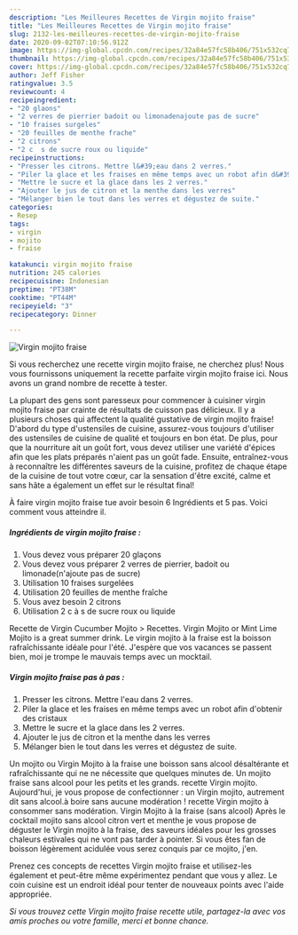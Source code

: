 ```yaml
---
description: "Les Meilleures Recettes de Virgin mojito fraise"
title: "Les Meilleures Recettes de Virgin mojito fraise"
slug: 2132-les-meilleures-recettes-de-virgin-mojito-fraise
date: 2020-09-02T07:10:56.912Z
image: https://img-global.cpcdn.com/recipes/32a84e57fc58b406/751x532cq70/virgin-mojito-fraise-photo-principale-de-la-recette.jpg
thumbnail: https://img-global.cpcdn.com/recipes/32a84e57fc58b406/751x532cq70/virgin-mojito-fraise-photo-principale-de-la-recette.jpg
cover: https://img-global.cpcdn.com/recipes/32a84e57fc58b406/751x532cq70/virgin-mojito-fraise-photo-principale-de-la-recette.jpg
author: Jeff Fisher
ratingvalue: 3.5
reviewcount: 4
recipeingredient:
- "20 glaons"
- "2 verres de pierrier badoit ou limonadenajoute pas de sucre"
- "10 fraises surgeles"
- "20 feuilles de menthe frache"
- "2 citrons"
- "2 c  s de sucre roux ou liquide"
recipeinstructions:
- "Presser les citrons. Mettre l&#39;eau dans 2 verres."
- "Piler la glace et les fraises en même temps avec un robot afin d&#39;obtenir des cristaux"
- "Mettre le sucre et la glace dans les 2 verres."
- "Ajouter le jus de citron et la menthe dans les verres"
- "Mélanger bien le tout dans les verres et dégustez de suite."
categories:
- Resep
tags:
- virgin
- mojito
- fraise

katakunci: virgin mojito fraise 
nutrition: 245 calories
recipecuisine: Indonesian
preptime: "PT38M"
cooktime: "PT44M"
recipeyield: "3"
recipecategory: Dinner

---
```



![Virgin mojito fraise](https://img-global.cpcdn.com/recipes/32a84e57fc58b406/751x532cq70/virgin-mojito-fraise-photo-principale-de-la-recette.jpg)

Si vous recherchez une recette virgin mojito fraise, ne cherchez plus! Nous vous fournissons uniquement la recette parfaite virgin mojito fraise ici. Nous avons un grand nombre de recette à tester.

La plupart des gens sont paresseux pour commencer à cuisiner virgin mojito fraise par crainte de résultats de cuisson pas délicieux. Il y a plusieurs choses qui affectent la qualité gustative de virgin mojito fraise! D'abord du type d'ustensiles de cuisine, assurez-vous toujours d'utiliser des ustensiles de cuisine de qualité et toujours en bon état. De plus, pour que la nourriture ait un goût fort, vous devez utiliser une variété d'épices afin que les plats préparés n'aient pas un goût fade. Ensuite, entraînez-vous à reconnaître les différentes saveurs de la cuisine, profitez de chaque étape de la cuisine de tout votre cœur, car la sensation d'être excité, calme et sans hâte a également un effet sur le résultat final!

<!--inarticleads1-->

À faire virgin mojito fraise tue avoir besoin 6 Ingrédients et 5 pas. Voici comment vous atteindre il.

##### Ingrédients de virgin mojito fraise :

1. Vous devez vous préparer 20 glaçons
1. Vous devez vous préparer 2 verres de pierrier, badoit ou limonade(n&#39;ajoute pas de sucre)
1. Utilisation 10 fraises surgelées
1. Utilisation 20 feuilles de menthe fraîche
1. Vous avez besoin 2 citrons
1. Utilisation 2 c à s de sucre roux ou liquide


Recette de Virgin Cucumber Mojito &gt; Recettes. Virgin Mojito or Mint Lime Mojito is a great summer drink. Le virgin mojito à la fraise est la boisson rafraîchissante idéale pour l&#39;été. J&#39;espère que vos vacances se passent bien, moi je trompe le mauvais temps avec un mocktail. 

<!--inarticleads2-->

##### Virgin mojito fraise pas à pas :

1. Presser les citrons. Mettre l&#39;eau dans 2 verres.
1. Piler la glace et les fraises en même temps avec un robot afin d&#39;obtenir des cristaux
1. Mettre le sucre et la glace dans les 2 verres.
1. Ajouter le jus de citron et la menthe dans les verres
1. Mélanger bien le tout dans les verres et dégustez de suite.


Un mojito ou Virgin Mojito à la fraise une boisson sans alcool désaltérante et rafraîchissante qui ne ne nécessite que quelques minutes de. Un mojito fraise sans alcool pour les petits et les grands. recette Virgin mojito. Aujourd&#39;hui, je vous propose de confectionner : un Virgin mojito, autrement dit sans alcool.à boire sans aucune modération ! recette Virgin mojito à consommer sans modération. Virgin Mojito à la fraise (sans alcool) Après le cocktail mojito sans alcool citron vert et menthe je vous propose de déguster le Virgin mojito à la fraise, des saveurs idéales pour les grosses chaleurs estivales qui ne vont pas tarder à pointer. Si vous êtes fan de boisson légèrement acidulée vous serez conquis par ce mojito, j&#39;en. 

<!--inarticleads1-->

<p>
Prenez ces concepts de recettes Virgin mojito fraise et utilisez-les également et peut-être même expérimentez pendant que vous y allez. Le coin cuisine est un endroit idéal pour tenter de nouveaux points avec l'aide appropriée.
</p>

<p>
<i>Si vous trouvez cette Virgin mojito fraise recette utile, partagez-la avec vos amis proches ou votre famille, merci et bonne chance.</i>
</p>
